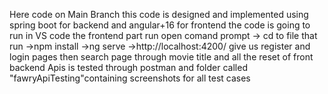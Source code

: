 Here code on Main Branch
this code is designed and implemented using spring boot for backend and angular+16 for frontend the code is going to run in VS code the frontend part run open comand prompt -> cd to file that run ->npm install ->ng serve ->http://localhost:4200/ give us register and login pages then search page through movie title and all the reset of front backend Apis is tested through postman and folder called "fawryApiTesting"containing screenshots for all test cases
